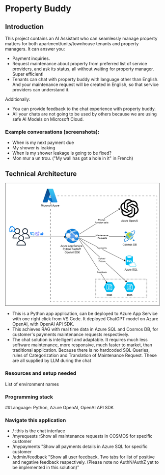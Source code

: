 # Property Buddy

## Introduction
This project contains an AI Assistant who can seamlessly manage property matters for both apartment/units/townhouse tenants and property managers. It can answer you: 
- Payment inquiries.
- Request maintenance about property from preferred list of service providers, and ask its status, all without waiting for property manager. Super efficient!
- Tenants can chat with property buddy with language other than English. And your maintenance request will be created in English, so that service providers can understand it.

Additionally:
- You can provide feedback to the chat experience with property buddy.
- All your chats are not going to be used by others because we are using safe AI Models on Microsoft Cloud.  

### Example conversations (screenshots):
- When is my next payment due
- My shower is leaking
- When is my shower leakage is going to be fixed?
- Mon mur a un trou. ("My wall has got a hole in it" in French)

## Technical Architecture

![Property Buddy](assets/PropertyBuddy.png)

- This is a Python app application, can be deployed to Azure App Service with one right click from VS Code. It deployed ChatGPT model on Azure OpenAI, with OpenAI API SDK. 
- This achieves RAG with real time data in Azure SQL and Cosmos DB, for customer's payments maintenance requests respectively.
- The chat solution is intelligent and adaptable. It requires much less software maintenance, more responsive, much faster to market, than traditional application. Because there is no hardcoded SQL Queries, rules of Categorization and Translation of Maintenance Request. These are all supplied by LLM during the chat 

### Resources and setup needed 
List of environment names 

### Programming stack
##Language: 
Python, Azure OpenAI, OpenAI API SDK

### Navigate this application 
- / :this is the chat interface
- /myrequests :Show all maintenance requests in COSMOS for specific customer
- /mypayments "Show all payments details in Azure SQL for specific customer
- /admin/feedback "Show all user feedback. Two tabs for list of positive and negative feedback respectively. (Please note no AuthN/AuthZ yet to be implemented in this solution)"